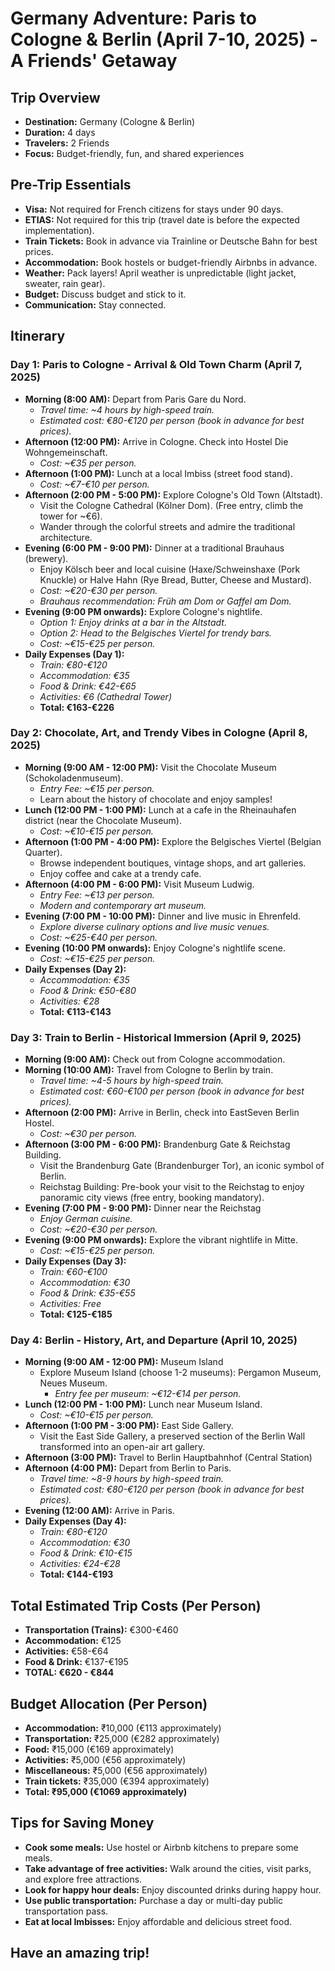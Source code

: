 # Germany Adventure: Paris to Cologne & Berlin (April 7-10, 2025) - A Friends' Getaway

## Trip Overview

*   **Destination:** Germany (Cologne & Berlin)
*   **Duration:** 4 days
*   **Travelers:** 2 Friends
*   **Focus:** Budget-friendly, fun, and shared experiences

## Pre-Trip Essentials

*   **Visa:** Not required for French citizens for stays under 90 days.
*   **ETIAS:** Not required for this trip (travel date is before the expected implementation).
*   **Train Tickets:** Book in advance via Trainline or Deutsche Bahn for best prices.
*   **Accommodation:** Book hostels or budget-friendly Airbnbs in advance.
*   **Weather:** Pack layers! April weather is unpredictable (light jacket, sweater, rain gear).
*   **Budget:** Discuss budget and stick to it.
*   **Communication:** Stay connected.

## Itinerary

### **Day 1: Paris to Cologne - Arrival & Old Town Charm (April 7, 2025)**

*   **Morning (8:00 AM):** Depart from Paris Gare du Nord.
    *   *Travel time: ~4 hours by high-speed train.*
    *   *Estimated cost: €80-€120 per person (book in advance for best prices).*
*   **Afternoon (12:00 PM):** Arrive in Cologne. Check into Hostel Die Wohngemeinschaft.
    *   *Cost: ~€35 per person.*
*   **Afternoon (1:00 PM):** Lunch at a local Imbiss (street food stand).
    *   *Cost: ~€7-€10 per person.*
*   **Afternoon (2:00 PM - 5:00 PM):** Explore Cologne's Old Town (Altstadt).
    *   Visit the Cologne Cathedral (Kölner Dom). (Free entry, climb the tower for ~€6).
    *   Wander through the colorful streets and admire the traditional architecture.
*   **Evening (6:00 PM - 9:00 PM):** Dinner at a traditional Brauhaus (brewery).
    *   Enjoy Kölsch beer and local cuisine (Haxe/Schweinshaxe (Pork Knuckle) or Halve Hahn (Rye Bread, Butter, Cheese and Mustard).
    *   *Cost: ~€20-€30 per person.*
    *   *Brauhaus recommendation: Früh am Dom or Gaffel am Dom.*
*   **Evening (9:00 PM onwards):** Explore Cologne's nightlife.
    *   *Option 1: Enjoy drinks at a bar in the Altstadt.*
    *   *Option 2: Head to the Belgisches Viertel for trendy bars.*
    *   *Cost: ~€15-€25 per person.*
*   **Daily Expenses (Day 1):**
    *   *Train: €80-€120*
    *   *Accommodation: €35*
    *   *Food & Drink: €42-€65*
    *   *Activities: €6 (Cathedral Tower)*
    *   **Total: €163-€226**

### **Day 2: Chocolate, Art, and Trendy Vibes in Cologne (April 8, 2025)**

*   **Morning (9:00 AM - 12:00 PM):** Visit the Chocolate Museum (Schokoladenmuseum).
    *   *Entry Fee: ~€15 per person.*
    *   Learn about the history of chocolate and enjoy samples!
*   **Lunch (12:00 PM - 1:00 PM):** Lunch at a cafe in the Rheinauhafen district (near the Chocolate Museum).
    *   *Cost: ~€10-€15 per person.*
*   **Afternoon (1:00 PM - 4:00 PM):** Explore the Belgisches Viertel (Belgian Quarter).
    *   Browse independent boutiques, vintage shops, and art galleries.
    *   Enjoy coffee and cake at a trendy cafe.
*   **Afternoon (4:00 PM - 6:00 PM):** Visit Museum Ludwig.
    *   *Entry Fee: ~€13 per person.*
    *   *Modern and contemporary art museum.*
*   **Evening (7:00 PM - 10:00 PM):** Dinner and live music in Ehrenfeld.
    *   *Explore diverse culinary options and live music venues.*
    *   *Cost: ~€25-€40 per person.*
*   **Evening (10:00 PM onwards):** Enjoy Cologne's nightlife scene.
    *   *Cost: ~€15-€25 per person.*
*   **Daily Expenses (Day 2):**
    *   *Accommodation: €35*
    *   *Food & Drink: €50-€80*
    *   *Activities: €28*
    *   **Total: €113-€143**

### **Day 3: Train to Berlin - Historical Immersion (April 9, 2025)**

*   **Morning (9:00 AM):** Check out from Cologne accommodation.
*   **Morning (10:00 AM):** Travel from Cologne to Berlin by train.
    *   *Travel time: ~4-5 hours by high-speed train.*
    *   *Estimated cost: €60-€100 per person (book in advance for best prices).*
*   **Afternoon (2:00 PM):** Arrive in Berlin, check into EastSeven Berlin Hostel.
    *   *Cost: ~€30 per person.*
*   **Afternoon (3:00 PM - 6:00 PM):** Brandenburg Gate & Reichstag Building.
    *   Visit the Brandenburg Gate (Brandenburger Tor), an iconic symbol of Berlin.
    *   Reichstag Building: Pre-book your visit to the Reichstag to enjoy panoramic city views (free entry, booking mandatory).
*   **Evening (7:00 PM - 9:00 PM):** Dinner near the Reichstag
    *   *Enjoy German cuisine.*
    *   *Cost: ~€20-€30 per person.*
*   **Evening (9:00 PM onwards):** Explore the vibrant nightlife in Mitte.
    *   *Cost: ~€15-€25 per person.*
*   **Daily Expenses (Day 3):**
    *   *Train: €60-€100*
    *   *Accommodation: €30*
    *   *Food & Drink: €35-€55*
    *   *Activities: Free*
    *   **Total: €125-€185**

### **Day 4: Berlin - History, Art, and Departure (April 10, 2025)**

*   **Morning (9:00 AM - 12:00 PM):** Museum Island
    *   Explore Museum Island (choose 1-2 museums): Pergamon Museum, Neues Museum.
        *   *Entry fee per museum: ~€12-€14 per person.*
*   **Lunch (12:00 PM - 1:00 PM):** Lunch near Museum Island.
    *   *Cost: ~€10-€15 per person.*
*   **Afternoon (1:00 PM - 3:00 PM):** East Side Gallery.
    *   Visit the East Side Gallery, a preserved section of the Berlin Wall transformed into an open-air art gallery.
*   **Afternoon (3:00 PM):** Travel to Berlin Hauptbahnhof (Central Station)
*   **Afternoon (4:00 PM):** Depart from Berlin to Paris.
    *   *Travel time: ~8-9 hours by high-speed train.*
    *   *Estimated cost: €80-€120 per person (book in advance for best prices).*
*   **Evening (12:00 AM):** Arrive in Paris.
*   **Daily Expenses (Day 4):**
    *   *Train: €80-€120*
    *   *Accommodation: €30*
    *   *Food & Drink: €10-€15*
    *   *Activities: €24-€28*
    *   **Total: €144-€193**

## Total Estimated Trip Costs (Per Person)

*   **Transportation (Trains):** €300-€460
*   **Accommodation:** €125
*   **Activities:** €58-€64
*   **Food & Drink:** €137-€195
*   **TOTAL: €620 - €844**

## Budget Allocation (Per Person)

*   **Accommodation:** ₹10,000 (€113 approximately)
*   **Transportation:** ₹25,000 (€282 approximately)
*   **Food:** ₹15,000 (€169 approximately)
*   **Activities:** ₹5,000 (€56 approximately)
*   **Miscellaneous:** ₹5,000 (€56 approximately)
*   **Train tickets:** ₹35,000 (€394 approximately)
*   **Total: ₹95,000 (€1069 approximately)**

## Tips for Saving Money

*   **Cook some meals:** Use hostel or Airbnb kitchens to prepare some meals.
*   **Take advantage of free activities:** Walk around the cities, visit parks, and explore free attractions.
*   **Look for happy hour deals:** Enjoy discounted drinks during happy hour.
*   **Use public transportation:** Purchase a day or multi-day public transportation pass.
*   **Eat at local Imbisses:** Enjoy affordable and delicious street food.

## Have an amazing trip!